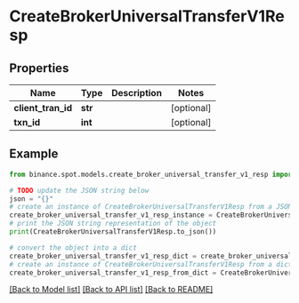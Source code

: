 # CreateBrokerUniversalTransferV1Resp


## Properties

Name | Type | Description | Notes
------------ | ------------- | ------------- | -------------
**client_tran_id** | **str** |  | [optional] 
**txn_id** | **int** |  | [optional] 

## Example

```python
from binance.spot.models.create_broker_universal_transfer_v1_resp import CreateBrokerUniversalTransferV1Resp

# TODO update the JSON string below
json = "{}"
# create an instance of CreateBrokerUniversalTransferV1Resp from a JSON string
create_broker_universal_transfer_v1_resp_instance = CreateBrokerUniversalTransferV1Resp.from_json(json)
# print the JSON string representation of the object
print(CreateBrokerUniversalTransferV1Resp.to_json())

# convert the object into a dict
create_broker_universal_transfer_v1_resp_dict = create_broker_universal_transfer_v1_resp_instance.to_dict()
# create an instance of CreateBrokerUniversalTransferV1Resp from a dict
create_broker_universal_transfer_v1_resp_from_dict = CreateBrokerUniversalTransferV1Resp.from_dict(create_broker_universal_transfer_v1_resp_dict)
```
[[Back to Model list]](../README.md#documentation-for-models) [[Back to API list]](../README.md#documentation-for-api-endpoints) [[Back to README]](../README.md)


